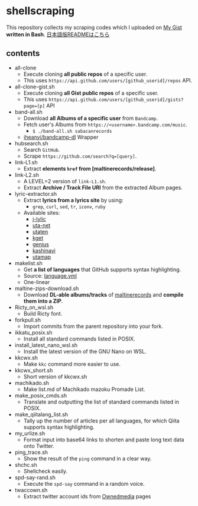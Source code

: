 # shellscraping

This repository collects my scraping codes which I uploaded on [My Gist] **written in Bash**.
[日本語版READMEはこちら]

## contents

- all-clone
  - Execute cloning **all public repos** of a specific user.
  - This uses `https://api.github.com/users/[github_userid]/repos` API.
- all-clone-gist.sh
  - Execute cloning **all Gist public repos** of a specific user.
  - This uses `https://api.github.com/users/[github_userid]/gists?page=[p]` API
- band-all.sh
  - Download **all Albums of a specific user** from `Bandcamp`.
  - Fetch user's Albums from `https://<username>.bandcamp.com/music`.
    - `$ ./band-all.sh sabacanrecords`
  - [iheanyi/bandcamp-dl](https://github.com/iheanyi/bandcamp-dl) Wrapper
- hubsearch.sh
  - Search `GitHub`.
  - Scrape `https://github.com/search?q=[query]`.
- link-L1.sh
  - Extract **elements `href` from [maltinerecords/release]**.
- link-L2.sh
  - A LEVEL=2 version of `link-L1.sh`.
  - Extract **Archive / Track File URI** from the extracted Album pages.
- lyric-extractor.sh
  - Extract **lyrics from a lyrics site** by using:
    - `grep`, `curl`, `sed`, `tr`, `iconv`, `ruby`
  - Available sites:
    - [j-lylic](http://j-lyric.net/)
    - [uta-net](https://www.uta-net.com/)
    - [utaten](https://utaten.com/)
    - [kget](http://www.kget.jp/)
    - [genius](https://genius.com/)
    - [kashinavi](https://kashinavi.com/)
    - [utamap](https://www.utamap.com/)
- makelist.sh
  - Get **a list of languages** that GitHub supports syntax highlighting.
  - Source: [language.yml](https://raw.githubusercontent.com/github/linguist/master/lib/linguist/languages.yml)
  - One-linear
- maltine-zips-download.sh
  - Download **DL-able albums/tracks** of [maltinerecords] and **compile them into a ZIP**.
- Ricty_on_wsl.sh
  - Build Ricty font.
- forkpull.sh
  - Import commits from the parent repository into your fork.
- ikkatu_posix.sh
  - Install all standard commands listed in POSIX.
- install_latest_nano_wsl.sh
  - Install the latest version of the GNU Nano on WSL.
- kkcwx.sh
  - Make `kkc` command more easier to use.
- kkcwx_short.sh
  - Short version of kkcwx.sh
- machikado.sh
  - Make list.md of Machikado mazoku Promade List.
- make_posix_cmds.sh
  - Translate and outputting the list of standard commands listed in POSIX.
- make_qiitalang_list.sh
  - Tally up the number of articles per all languages, for which Qiita supports syntax highlighting.
- my_urlize.sh
  - Format input into base64 links to shorten and paste long text data onto Twitter.
- ping_trace.sh
  - Show the result of the `ping` command in a clear way.
- shchc.sh
  - Shellcheck easily.
- spd-say-rand.sh
  - Execute the `spd-say` command in a random voice.
- twaccown.sh
  - Extract twitter account ids from [Ownedmedia](https://ownedmedia-library.com/) pages

[日本語版READMEはこちら]: https://github.com/eggplants/shellscraping/blob/master/README_ja.md

[My Gist]: https://gist.github.com/eggplants

[maltinerecords]: http://maltinerecords.cs8.biz/release.html
